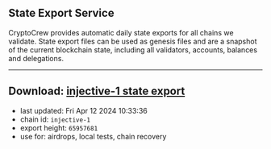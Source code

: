 ## State Export Service
CryptoCrew provides automatic daily state exports for all chains we validate. State export files can be used as genesis files and are a snapshot of the current blockchain state, including all validators, accounts, balances and delegations.

---
**Download: [injective-1 state export](https://dl-eu2.ccvalidators.com/SERVICE/injective/injective-1_export_65957681.json)**
---

- last updated: Fri Apr 12 2024 10:33:36
- chain id: `injective-1`
- export height: `65957681`
- use for: airdrops, local tests, chain recovery
